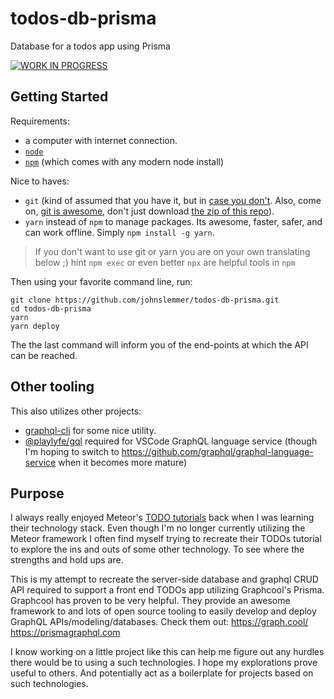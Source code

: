 # todos-db-prisma

Database for a todos app using Prisma

[![**WORK IN PROGRESS**](https://img.shields.io/badge/work-in--progress-red.svg)](TODO.md)

## Getting Started

Requirements:
* a computer with internet connection.
* [`node`](https://nodejs.org/en/download/package-manager/)
* [`npm`](https://www.npmjs.com/get-npm) (which comes with any modern node install)

Nice to haves:
* `git` (kind of assumed that you have it, but in
  [case you don't](https://git-scm.com/book/en/v2/Getting-Started-Installing-Git).
  Also, come on, [git is awesome](https://github.com/johnslemmer/campaign-git),
  don't just download [the zip of this repo](https://github.com/johnslemmer/todos-graphcool/archive/master.zip)).
* `yarn` instead of `npm` to manage packages.  Its awesome, faster, safer,
  and can work offline.  Simply `npm install -g yarn`.

> If you don't want to use git or yarn you are on your own translating below ;) hint
`npm exec` or even better `npx` are helpful tools in `npm`

Then using your favorite command line, run:

```
git clone https://github.com/johnslemmer/todos-db-prisma.git
cd todos-db-prisma
yarn
yarn deploy
```

The the last command will inform you of the end-points at which the API can be
reached.

## Other tooling

This also utilizes other projects:

- [graphql-cli](https://www.npmjs.com/package/graphql-cli) for some nice utility.
- [@playlyfe/gql](https://www.npmjs.com/package/@playlyfe/gql) required for
VSCode GraphQL language service (though I'm hoping to switch to
https://github.com/graphql/graphql-language-service when it becomes more
mature)

## Purpose

I always really enjoyed Meteor's [TODO tutorials](https://github.com/meteor/todos)
back when I was learning their technology stack. Even though I'm no longer
currently utilizing the Meteor framework I often find myself trying to recreate
their TODOs tutorial to explore the ins and outs of some other technology.  To
see where the strengths and hold ups are.

This is my attempt to recreate the server-side database and graphql CRUD API
required to support a front end TODOs app utilizing Graphcool's Prisma.
Graphcool has proven to be very helpful.  They provide an awesome framework to
and lots of open source tooling to easily develop and deploy GraphQL
APIs/modeling/databases. Check them out: https://graph.cool/ https://prismagraphql.com

I know working on a little project like this can help me figure out any hurdles
there would be to using a such technologies.  I hope my explorations prove
useful to others. And potentially act as a boilerplate for projects based
on such technologies.
